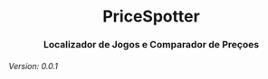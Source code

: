 <h1 align="center">PriceSpotter</h1>

<h3 align="center">  Localizador de Jogos e Comparador de Preçoes </h3>


<h6>Version: 0.0.1 </h6>
